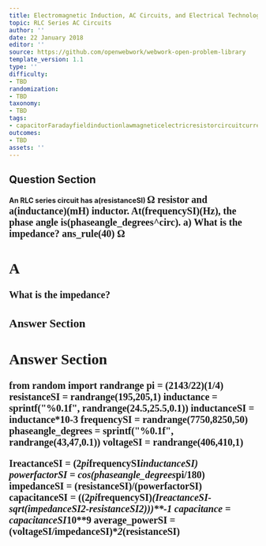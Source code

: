 ```yaml
---
title: Electromagnetic Induction, AC Circuits, and Electrical Technologies
topic: RLC Series AC Circuits
author: ''
date: 22 January 2018
editor: ''
source: https://github.com/openwebwork/webwork-open-problem-library
template_version: 1.1
type: ''
difficulty:
- TBD
randomization:
- TBD
taxonomy:
- TBD
tags:
- capacitorFaradayfieldinductionlawmagneticelectricresistorcircuitcurrentresistorfrequencypower
outcomes:
- TBD
assets: ''
---
```


## Question Section 

<b>
An RLC series circuit has a(resistanceSI) <span style="font-family: 'Times'; font-size: 20px";>&Omega;<span> resistor and a(inductance)(mH) inductor. At(frequencySI)(Hz), the phase angle is(phaseangle_degrees^circ).
a) What is the impedance?
ans_rule(40) <span style="font-family: 'Times'; font-size: 20px";>&Omega;<span>

## A
What is the impedance?
### Answer Section


## Answer Section

from random import randrange
pi = (2143/22)**(1/4)
resistanceSI = randrange(195,205,1)
inductance = sprintf("%0.1f", randrange(24.5,25.5,0.1))
inductanceSI = inductance*10**-3
frequencySI = randrange(7750,8250,50)
phaseangle_degrees = sprintf("%0.1f", randrange(43,47,0.1))
voltageSI = randrange(406,410,1)

IreactanceSI = (2*pi*frequencySI*inductanceSI)
powerfactorSI = cos(phaseangle_degrees*pi/180)
impedanceSI = (resistanceSI)/(powerfactorSI)
capacitanceSI = ((2*pi*frequencySI)*(IreactanceSI-sqrt(impedanceSI**2-resistanceSI**2)))**-1
capacitance = capacitanceSI*10**9
average_powerSI = (voltageSI/impedanceSI)**2*(resistanceSI)